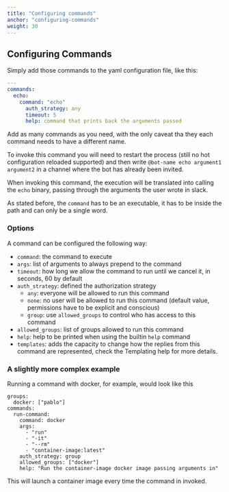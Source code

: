 ```yaml
---
title: "Configuring commands"
anchor: "configuring-commands"
weight: 30
---
```


## Configuring Commands

Simply add those commands to the yaml configuration file, like this:

```yaml
---
commands:
  echo:
    command: "echo"
      auth_strategy: any
      timeout: 5
      help: command that prints back the arguments passed
```

Add as many commands as you need, with the only caveat tha they each command needs to have a different name.

To invoke this command you will need to restart the process (still no hot configuration reloaded supported) and then write `@bot-name echo argument1 argument2` in a channel where the bot has already been invited.

When invoking this command, the execution will be translated into calling the `echo` binary, passing through the arguments the user wrote in slack.

As stated before, the `command` has to be an executable, it has to be inside the path and can only be a single word.


### Options

A command can be configured the following way:

- `command`: the command to execute
- `args`: list of arguments to always prepend to the command
- `timeout`: how long we allow the command to run until we cancel it, in
  seconds, 60 by default
- `auth_strategy`: defined the authorization strategy
  - `any`: everyone will be allowed to run this command
  - `none`: no user will be allowed to run this command (default value,
    permissions have to be explicit and conscious)
  - `group`: use `allowed_groups` to control who has access to this command
- `allowed_groups`: list of groups allowed to run this command
- `help`: help to be printed when using the builtin `help` command
- `templates`: adds the capacity to change how the replies from this command
  are represented, check the Templating help for more details.

### A slightly more complex example

Running a command with docker, for example, would look like this

```
groups:
  docker: ["pablo"]
commands:
  run-command:
    command: docker
    args:
      - "run"
      - "-it"
      - "--rm"
      - "container-image:latest"
    auth_strategy: group
    allowed_groups: ["docker"]
    help: "Run the container-image docker image passing arguments in"
```

This will launch a container image every time the command in invoked.
